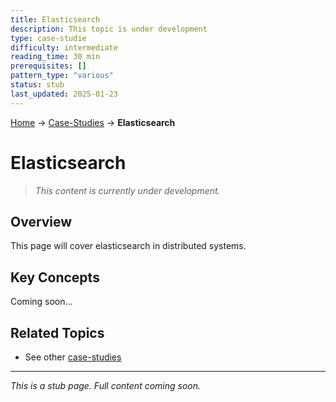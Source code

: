 ```yaml
---
title: Elasticsearch
description: This topic is under development
type: case-studie
difficulty: intermediate
reading_time: 30 min
prerequisites: []
pattern_type: "various"
status: stub
last_updated: 2025-01-23
---
```


<!-- Navigation -->
[Home](../index.md) → [Case-Studies](index.md) → **Elasticsearch**

# Elasticsearch

> *This content is currently under development.*

## Overview

This page will cover elasticsearch in distributed systems.

## Key Concepts

Coming soon...

## Related Topics

- See other [case-studies](index.md)

---

*This is a stub page. Full content coming soon.*
